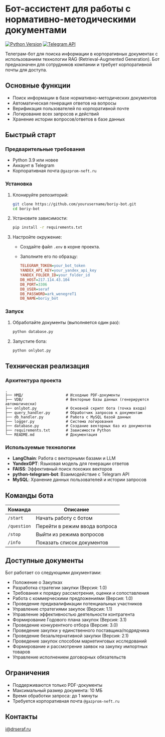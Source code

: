 # Бот-ассистент для работы с нормативно-методическими документами

[![Python Version](https://img.shields.io/badge/python-3.9+-blue.svg)](https://www.python.org/downloads/)
[![Telegram API](https://img.shields.io/badge/Telegram%20Bot%20API-20.3-blue.svg)](https://core.telegram.org/bots/api)

Телеграм-бот для поиска информации в корпоративных документах с использованием технологии RAG (Retrieval-Augmented Generation). Бот предназначен для сотрудников компании и требует корпоративной почты для доступа.

## Основные функции

- Поиск информации в базе нормативно-методических документов
- Автоматическая генерация ответов на вопросы
- Верификация пользователей по корпоративной почте
- Логирование всех запросов и действий
- Хранение истории вопросов/ответов в базе данных

## Быстрый старт

### Предварительные требования

- Python 3.9 или новее
- Аккаунт в Telegram
- Корпоративная почта `@gazprom-neft.ru`

### Установка

1. Клонируйте репозиторий:

   ```bash
   git clone https://github.com/yourusername/boriy-bot.git
   cd boriy-bot
   ```

2. Установите зависимости:

   ```bash
   pip install -r requirements.txt
   ```

3. Настройте окружение:

   - Создайте файл `.env` в корне проекта.
   - Заполните его по образцу:

     ```ini
     TELEGRAM_TOKEN=your_bot_token
     YANDEX_API_KEY=your_yandex_api_key
     YANDEX_FOLDER_ID=your_folder_id
     DB_HOST=217.114.43.104
     DB_PORT=3306
     DB_USER=seraf
     DB_PASSWORD=ark_wenegreT1
     DB_NAME=boriy_bot
     ```

### Запуск

1. Обработайте документы (выполняется один раз):

   ```bash
   python database.py
   ```

2. Запустите бота:

   ```bash
   python onlybot.py
   ```

## Техническая реализация

### Архитектура проекта

```
.
├── НМД/                   # Исходные PDF-документы
├── VDB/                   # Векторные базы данных (генерируются автоматически)
├── onlybot.py             # Основной скрипт бота (точка входа)
├── query_handler.py       # Обработчик запросов к документам
├── db_handler.py          # Работа с MySQL базой данных
├── logger.py              # Система логирования
├── database.py            # Создание векторных баз из документов
├── requirements.txt       # Зависимости Python
└── README.md              # Документация
```

### Используемые технологии

- **LangChain**: Работа с векторными базами и LLM
- **YandexGPT**: Языковая модель для генерации ответов
- **FAISS**: Эффективный поиск похожих векторов
- **python-telegram-bot**: Взаимодействие с Telegram API
- **MySQL**: Хранение данных пользователей и истории запросов

## Команды бота

| Команда     | Описание                        |
|-------------|---------------------------------|
| `/start`    | Начать работу с ботом          |
| `/question` | Перейти в режим ввода вопроса  |
| `/stop`     | Выйти из режима вопросов       |
| `/info`     | Показать список документов     |

## Доступные документы

Бот работает со следующими документами:

- Положение о Закупках
- Разработка стратегии закупки (Версия: 1.0)
- Требования к порядку рассмотрения, оценки и сопоставления
- Работа с коммерческими предложениями (Версия: 1.0)
- Проведение предквалификации потенциальных участников
- Управление стратегиями закупок (Версия: 1.1)
- Управление эффективностью деятельности контрагента
- Формирование Годового плана закупок (Версия: 3.1)
- Проведение конкурентного отбора (Версия: 3.0)
- Проведение закупки у единственного поставщика/подрядчика
- Проведение безальтернативной закупки (Версия: 2.1)
- Проведение закупок способом маркетинговых исследований
- Формирование и рассмотрение заявок на закупку импортных товаров
- Управление исполнением договорных обязательств

## Ограничения

- Поддерживаются только PDF-документы
- Максимальный размер документа: 10 МБ
- Время обработки запроса: до 1 минуты
- Требуется корпоративная почта `@gazprom-neft.ru`

## Контакты

i@drseraf.ru
